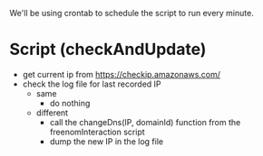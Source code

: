We'll be using crontab to schedule the script to run every minute. <br />

# Script (checkAndUpdate)
- get current ip from https://checkip.amazonaws.com/
- check the log file for last recorded IP
  - same
    - do nothing
  - different
    - call the changeDns(IP, domainId) function from the freenomInteraction script
    - dump the new IP in the log file     

